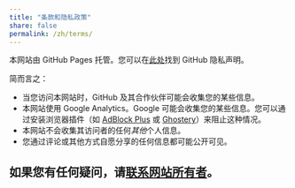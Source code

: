 ```yaml
---
title: "条款和隐私政策"
share: false
permalink: /zh/terms/
---
```


本网站由 GitHub Pages 托管。您可以在[此处](https://help.github.com/articles/github-privacy-statement/)找到 GitHub 隐私声明。

简而言之：
* 当您访问本网站时，GitHub 及其合作伙伴可能会收集您的某些信息。
* 本网站使用 Google Analytics。Google 可能会收集您的某些信息。您可以通过安装浏览器插件（如 [AdBlock Plus](https://adblockplus.org/) 或 [Ghostery](https://www.ghostery.com)）来阻止这种情况。
* 本网站不会收集其访问者的任何*其他*个人信息。
* 您通过评论或其他方式自愿分享的任何信息都可能公开可见。

如果您有任何疑问，请[联系网站所有者](mailto:your-email@domain.com)。
---
